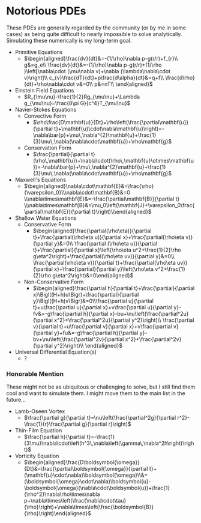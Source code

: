# Notorious PDEs

These PDEs are generally regarded by the community (or by me in some cases) as being quite difficult to nearly impossible to solve analytically. Simulating these numerically is my long-term goal.

- Primitive Equations
    - $\begin{aligned}\frac{dv}{dt}&=-(1/\rho)\nabla p-g(r/r)+f_{r}\\ g&=g_e\\ \frac{dv}{dt}&=-(1/\rho)\nabla p-g(r/r)+(1/\rho )\left[\nabla\cdot (\mu\nabla v)+\nabla (\lambda\nabla\cdot v)\right]\\ c_{v}\frac{dT}{dt}+p\frac{d\alpha}{dt}&=q+f\\ \frac{d\rho}{dt}+\rho\nabla\cdot v&=0\\ p&=nT\\ \end{aligned}$
- Einstein Field Equations
    - $R_{\mu\nu}-\frac{1}{2}Rg_{\mu\nu}+\Lambda g_{\mu\nu}=\frac{8\pi G}{c^4}T_{\mu\nu}$
- Navier-Stokes Equations
    - Convective Form
        - $\rho\frac{D\mathbf{u}}{Dt}=\rho\left(\frac{\partial\mathbf{u}}{\partial t}+\mathbf{u}\cdot\nabla\mathbf{u}\right)=-\nabla\bar{p}+\mu\,\nabla^{2}\mathbf{u}+\frac{1}{3}\mu\,\nabla(\nabla\cdot\mathbf{u})+\rho\mathbf{g}$
    - Conservation Form
        - $\frac{\partial}{\partial t}(\rho\,\mathbf{u})+\nabla\cdot(\rho\,\mathbf{u}\otimes\mathbf{u})=-\nabla\bar{p}+\mu\,\nabla^{2}\mathbf{u}+\frac{1}{3}\mu\,\nabla(\nabla\cdot\mathbf{u})+\rho\mathbf{g}$
- Maxwell's Equations
    - $\begin{aligned}\nabla\cdot\mathbf{E}&=\frac{\rho}{\varepsilon_0}\\\nabla\cdot\mathbf{B}&=0
\\\nabla\times\mathbf{E}&=-\frac{\partial\mathbf{B}}{\partial t}
\\\nabla\times\mathbf{B}&=\mu_0\left(\mathbf{J}+\varepsilon_0\frac{\partial\mathbf{E}}{\partial t}\right)\\\end{aligned}$
- Shallow Water Equations
    - Conservative Form
        - $\begin{aligned}\frac{\partial(\rho\eta)}{\partial t}+\frac{\partial(\rho\eta u)}{\partial x}+\frac{\partial(\rho\eta v)}{\partial y}&=0\\ \frac{\partial (\rho\eta u)}{\partial t}+\frac{\partial}{\partial x}\left(\rho\eta u^2+\frac{1}{2}\rho g\eta^2\right)+\frac{\partial(\rho\eta uv)}{\partial y}&=0\\ \frac{\partial(\rho\eta v)}{\partial t}+\frac{\partial(\rho\eta uv)}{\partial x}+\frac{\partial}{\partial y}\left(\rho\eta v^2+\frac{1}{2}\rho g\eta^2\right)&=0\end{aligned}$
    - Non-Conservative Form
        - $\begin{aligned}\frac{\partial h}{\partial t}+\frac{\partial}{\partial x}\Bigl((H+h)u\Bigr)+\frac{\partial}{\partial y}\Bigl((H+h)v\Bigr)&=0\\\frac{\partial u}{\partial t}+u\frac{\partial u}{\partial x}+v\frac{\partial u}{\partial y}-fv&=-g\frac{\partial h}{\partial x}-bu+\nu\left(\frac{\partial^2u}{\partial x^2}+\frac{\partial^2u}{\partial y^2}\right)\\ \frac{\partial v}{\partial t}+u\frac{\partial v}{\partial x}+v\frac{\partial v}{\partial y}+fu&=-g\frac{\partial h}{\partial y}-bv+\nu\left(\frac{\partial^2v}{\partial x^2}+\frac{\partial^2v}{\partial y^2}\right)\\ \end{aligned}$
- Universal Differential Equation(s)
    - $?$

### Honorable Mention
These might not be as ubiquitous or challenging to solve, but I still find them cool and want to simulate them. I might move them to the main list in the future...
- Lamb-Oseen Vortex
    - $\frac{\partial g}{\partial t}=\nu\left(\frac{\partial^2g}{\partial r^2}-\frac{1}{r}\frac{\partial g}{\partial r}\right)$
- Thin-Film Equation
    - $\frac{\partial h}{\partial t}=-\frac{1}{3\mu}\nabla\cdot\left(h^3\,\nabla\left(\gamma\,\nabla^2h\right)\right)$
- Vorticity Equation
    - $\begin{aligned}\frac{D\boldsymbol{\omega}}{Dt}&=\frac{\partial\boldsymbol{\omega}}{\partial t}+(\mathbf{u}\cdot\nabla)\boldsymbol{\omega}\\&=(\boldsymbol{\omega}\cdot\nabla)\boldsymbol{u}-\boldsymbol{\omega}(\nabla\cdot\boldsymbol{u})+\frac{1}{\rho^2}\nabla\rho\times\nabla p+\nabla\times\left(\frac{\nabla\cdot\tau}{\rho}\right)+\nabla\times\left(\frac{\boldsymbol{B}}{\rho}\right)\end{aligned}$
